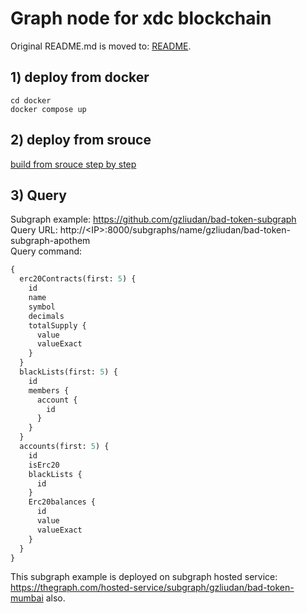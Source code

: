 # Graph node for xdc blockchain

Original README.md is moved to: [README](./README.original.md).

## 1) deploy from docker

```shell
cd docker
docker compose up
```

## 2) deploy from srouce

[build from srouce step by step](./docs/deploy-from-source.md)

## 3) Query

Subgraph example: https://github.com/gzliudan/bad-token-subgraph  
Query URL: http://\<IP\>:8000/subgraphs/name/gzliudan/bad-token-subgraph-apothem  
Query command:

```graphql
{
  erc20Contracts(first: 5) {
    id
    name
    symbol
    decimals
    totalSupply {
      value
      valueExact
    }
  }
  blackLists(first: 5) {
    id
    members {
      account {
        id
      }
    }
  }
  accounts(first: 5) {
    id
    isErc20
    blackLists {
      id
    }
    Erc20balances {
      id
      value
      valueExact
    }
  }
}
```

This subgraph example is deployed on subgraph hosted service: https://thegraph.com/hosted-service/subgraph/gzliudan/bad-token-mumbai also.
